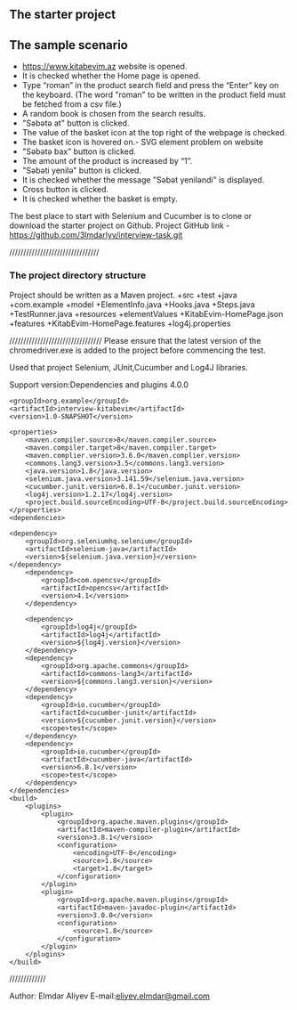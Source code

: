 ## The starter project
## The sample scenario
- https://www.kitabevim.az website is opened.
- It is checked whether the Home page is opened.
- Type “roman” in the product search field and press the “Enter” key on the keyboard.
(The word "roman" to be written in the product field must be fetched from a csv file.)
- A random book is chosen from the search results.
- "Səbətə at" button is clicked.
- The value of the basket icon at the top right of the webpage is checked.
- The basket icon is hovered on.- SVG element problem on website
- "Səbətə bax" button is clicked.
- The amount of the product is increased by “1”.
- "Səbəti yenilə" button is clicked.
- It is checked whether the message "Səbət yeniləndi" is displayed.
- Cross button is clicked.
- It is checked whether the basket is empty.

The best place to start with Selenium and Cucumber is to clone or download the starter project on Github.
Project GitHub link   -   https://github.com/3lmdarlyv/interview-task.git

////////////////////////////////
### The project directory structure
Project should be written as a Maven project.
+src
  +test
    +java
       +com.example
         +model
           +ElementInfo.java
         +Hooks.java
         +Steps.java
         +TestRunner.java
    +resources
      +elementValues
        +KitabEvim-HomePage.json
      +features
        +KitabEvim-HomePage.features
      +log4j.properties
   

/////////////////////////////////
Please ensure that the latest version of the chromedriver.exe is added to the project before commencing the test.

Used that project Selenium, JUnit,Cucumber and Log4J libraries.

Support version:Dependencies and plugins
<project xmlns="http://maven.apache.org/POM/4.0.0"
         xmlns:xsi="http://www.w3.org/2001/XMLSchema-instance"
         xsi:schemaLocation="http://maven.apache.org/POM/4.0.0 http://maven.apache.org/xsd/maven-4.0.0.xsd">
    <modelVersion>4.0.0</modelVersion>

    <groupId>org.example</groupId>
    <artifactId>interview-kitabevim</artifactId>
    <version>1.0-SNAPSHOT</version>

    <properties>
        <maven.compiler.source>8</maven.compiler.source>
        <maven.compiler.target>8</maven.compiler.target>
        <maven.complier.version>3.6.0</maven.complier.version>
        <commons.lang3.version>3.5</commons.lang3.version>
        <java.version>1.8</java.version>
        <selenium.java.version>3.141.59</selenium.java.version>
        <cucumber.junit.version>6.8.1</cucumber.junit.version>
        <log4j.version>1.2.17</log4j.version>
        <project.build.sourceEncoding>UTF-8</project.build.sourceEncoding>
    </properties>
    <dependencies>

    <dependency>
        <groupId>org.seleniumhq.selenium</groupId>
        <artifactId>selenium-java</artifactId>
        <version>${selenium.java.version}</version>
    </dependency>
        <dependency>
            <groupId>com.opencsv</groupId>
            <artifactId>opencsv</artifactId>
            <version>4.1</version>
        </dependency>

        <dependency>
            <groupId>log4j</groupId>
            <artifactId>log4j</artifactId>
            <version>${log4j.version}</version>
        </dependency>
        <dependency>
            <groupId>org.apache.commons</groupId>
            <artifactId>commons-lang3</artifactId>
            <version>${commons.lang3.version}</version>
        </dependency>
        <dependency>
            <groupId>io.cucumber</groupId>
            <artifactId>cucumber-junit</artifactId>
            <version>${cucumber.junit.version}</version>
            <scope>test</scope>
        </dependency>
        <dependency>
            <groupId>io.cucumber</groupId>
            <artifactId>cucumber-java</artifactId>
            <version>6.8.1</version>
            <scope>test</scope>
        </dependency>
    </dependencies>
    <build>
        <plugins>
            <plugin>
                <groupId>org.apache.maven.plugins</groupId>
                <artifactId>maven-compiler-plugin</artifactId>
                <version>3.8.1</version>
                <configuration>
                    <encoding>UTF-8</encoding>
                    <source>1.8</source>
                    <target>1.8</target>
                </configuration>
            </plugin>
            <plugin>
                <groupId>org.apache.maven.plugins</groupId>
                <artifactId>maven-javadoc-plugin</artifactId>
                <version>3.0.0</version>
                <configuration>
                    <source>1.8</source>
                </configuration>
            </plugin>
        </plugins>
    </build>
</project>


/////////////

Author: Elmdar Aliyev
E-mail:eliyev.elmdar@gmail.com


